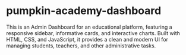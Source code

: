 # pumpkin-academy-dashboard
This is an Admin Dashboard for an educational platform, featuring a responsive sidebar, informative cards, and interactive charts. Built with HTML, CSS, and JavaScript, it provides a clean and modern UI for managing students, teachers, and other administrative tasks.
